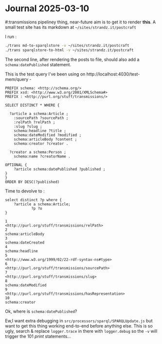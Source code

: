 # Journal 2025-03-10

#:transmissions pipeliney thing, near-future aim is to get it to render **this**. A small test site has its markdown at `~/sites/strandz.it/postcraft`

I run :
```sh
./trans md-to-sparqlstore -v ~/sites/strandz.it/postcraft
./trans sparqlstore-to-html -v ~/sites/strandz.it/postcraft
```

The second line, after rendering the posts to file, should also add a `schema:datePublished` statement.

This is the test query I've been using on http://localhost:4030/test-mem/query -

```sparql
PREFIX schema: <http://schema.org/>
PREFIX xsd: <http://www.w3.org/2001/XMLSchema#>
PREFIX : <http://purl.org/stuff/transmissions/>

SELECT DISTINCT * WHERE {

  ?article a schema:Article ;
    :sourcePath ?sourcePath ;
    :relPath ?relPath ;
    :slug ?slug ;
    schema:headline ?title ;
    schema:dateModified ?modified ;
    schema:articleBody ?content ;
    schema:creator ?creator .

  ?creator a schema:Person ;
    schema:name ?creatorName .

OPTIONAL {
    ?article schema:datePublished ?published ;
}
}
ORDER BY DESC(?published)
```

Time to devolve to :

```sparql
select distinct ?p where {
    ?article a schema:Article;
       		?p ?o
}
```

```
1
<http://purl.org/stuff/transmissions/relPath>
2
schema:articleBody
3
schema:dateCreated
4
schema:headline
5
<http://www.w3.org/1999/02/22-rdf-syntax-ns#type>
6
<http://purl.org/stuff/transmissions/sourcePath>
7
<http://purl.org/stuff/transmissions/slug>
8
schema:dateModified
9
<http://purl.org/stuff/transmissions/hasRepresentation>
10
schema:creator
```
Ok, where is `schema:datePublished`?

Ew,I want extra debugging  in `src/processors/sparql/SPARQLUpdate.js` but want to get this thing working end-to-end before anything else. This is so ugly, search & replace `logger.trace` in there with `logger.debug` so the `-v` will trigger the 101 *print* statements...

  
